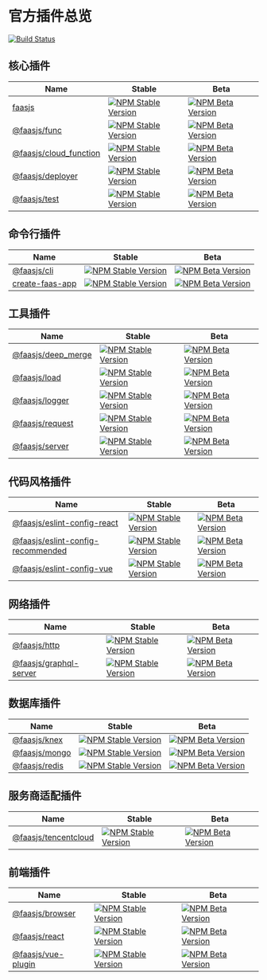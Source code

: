 # 官方插件总览

[![Build Status](https://github.com/faasjs/faasjs/actions/workflows/unit.yml/badge.svg)](https://github.com/faasjs/faasjs/actions/workflows/unit.yml)

## 核心插件

|Name|Stable|Beta|
|---|---|---|
|[faasjs](https://github.com/faasjs/faasjs/tree/main/packages/faasjs)|[![NPM Stable Version](https://img.shields.io/npm/v/faasjs/stable.svg)](https://www.npmjs.com/package/faasjs)|[![NPM Beta Version](https://img.shields.io/npm/v/faasjs/beta.svg)](https://www.npmjs.com/package/faasjs)|
|[@faasjs/func](https://github.com/faasjs/faasjs/tree/main/packages/func)|[![NPM Stable Version](https://img.shields.io/npm/v/@faasjs/func/stable.svg)](https://www.npmjs.com/package/@faasjs/func)|[![NPM Beta Version](https://img.shields.io/npm/v/@faasjs/func/beta.svg)](https://www.npmjs.com/package/@faasjs/func)|
|[@faasjs/cloud_function](https://github.com/faasjs/faasjs/tree/main/packages/cloud_function)|[![NPM Stable Version](https://img.shields.io/npm/v/@faasjs/cloud_function/stable.svg)](https://www.npmjs.com/package/@faasjs/cloud_function)|[![NPM Beta Version](https://img.shields.io/npm/v/@faasjs/cloud_function/beta.svg)](https://www.npmjs.com/package/@faasjs/cloud_function)|
|[@faasjs/deployer](https://github.com/faasjs/faasjs/tree/main/packages/deployer)|[![NPM Stable Version](https://img.shields.io/npm/v/@faasjs/deployer/stable.svg)](https://www.npmjs.com/package/@faasjs/deployer)|[![NPM Beta Version](https://img.shields.io/npm/v/@faasjs/deployer/beta.svg)](https://www.npmjs.com/package/@faasjs/deployer)|
|[@faasjs/test](https://github.com/faasjs/faasjs/tree/main/packages/test)|[![NPM Stable Version](https://img.shields.io/npm/v/@faasjs/test/stable.svg)](https://www.npmjs.com/package/@faasjs/test)|[![NPM Beta Version](https://img.shields.io/npm/v/@faasjs/test/beta.svg)](https://www.npmjs.com/package/@faasjs/test)|

## 命令行插件

|Name|Stable|Beta|
|---|---|---|
|[@faasjs/cli](https://github.com/faasjs/faasjs/tree/main/packages/cli)|[![NPM Stable Version](https://img.shields.io/npm/v/@faasjs/cli/stable.svg)](https://www.npmjs.com/package/@faasjs/cli)|[![NPM Beta Version](https://img.shields.io/npm/v/@faasjs/cli/beta.svg)](https://www.npmjs.com/package/@faasjs/cli)|
|[create-faas-app](https://github.com/faasjs/faasjs/tree/main/packages/cli)|[![NPM Stable Version](https://img.shields.io/npm/v/create-faas-app/stable.svg)](https://www.npmjs.com/package/create-faas-app)|[![NPM Beta Version](https://img.shields.io/npm/v/create-faas-app/beta.svg)](https://www.npmjs.com/package/create-faas-app)|

## 工具插件

|Name|Stable|Beta|
|---|---|---|
|[@faasjs/deep_merge](https://github.com/faasjs/faasjs/tree/main/packages/deep_merge)|[![NPM Stable Version](https://img.shields.io/npm/v/@faasjs/deep_merge/stable.svg)](https://www.npmjs.com/package/@faasjs/deep_merge)|[![NPM Beta Version](https://img.shields.io/npm/v/@faasjs/deep_merge/beta.svg)](https://www.npmjs.com/package/@faasjs/deep_merge)|
|[@faasjs/load](https://github.com/faasjs/faasjs/tree/main/packages/load)|[![NPM Stable Version](https://img.shields.io/npm/v/@faasjs/load/stable.svg)](https://www.npmjs.com/package/@faasjs/load)|[![NPM Beta Version](https://img.shields.io/npm/v/@faasjs/load/beta.svg)](https://www.npmjs.com/package/@faasjs/load)|
|[@faasjs/logger](https://github.com/faasjs/faasjs/tree/main/packages/logger)|[![NPM Stable Version](https://img.shields.io/npm/v/@faasjs/logger/stable.svg)](https://www.npmjs.com/package/@faasjs/logger)|[![NPM Beta Version](https://img.shields.io/npm/v/@faasjs/logger/beta.svg)](https://www.npmjs.com/package/@faasjs/logger)|
|[@faasjs/request](https://github.com/faasjs/faasjs/tree/main/packages/request)|[![NPM Stable Version](https://img.shields.io/npm/v/@faasjs/request/stable.svg)](https://www.npmjs.com/package/@faasjs/request)|[![NPM Beta Version](https://img.shields.io/npm/v/@faasjs/request/beta.svg)](https://www.npmjs.com/package/@faasjs/request)|
|[@faasjs/server](https://github.com/faasjs/faasjs/tree/main/packages/server)|[![NPM Stable Version](https://img.shields.io/npm/v/@faasjs/server/stable.svg)](https://www.npmjs.com/package/@faasjs/server)|[![NPM Beta Version](https://img.shields.io/npm/v/@faasjs/server/beta.svg)](https://www.npmjs.com/package/@faasjs/server)|

## 代码风格插件

|Name|Stable|Beta|
|---|---|---|
|[@faasjs/eslint-config-react](https://github.com/faasjs/faasjs/tree/main/packages/eslint-config-react)|[![NPM Stable Version](https://img.shields.io/npm/v/@faasjs/eslint-config-react/stable.svg)](https://www.npmjs.com/package/@faasjs/eslint-config-react)|[![NPM Beta Version](https://img.shields.io/npm/v/@faasjs/eslint-config-react/beta.svg)](https://www.npmjs.com/package/@faasjs/eslint-config-react)|
|[@faasjs/eslint-config-recommended](https://github.com/faasjs/faasjs/tree/main/packages/eslint-config-recommended)|[![NPM Stable Version](https://img.shields.io/npm/v/@faasjs/eslint-config-recommended/stable.svg)](https://www.npmjs.com/package/@faasjs/eslint-config-recommended)|[![NPM Beta Version](https://img.shields.io/npm/v/@faasjs/eslint-config-recommended/beta.svg)](https://www.npmjs.com/package/@faasjs/eslint-config-recommended)|
|[@faasjs/eslint-config-vue](https://github.com/faasjs/faasjs/tree/main/packages/eslint-config-vue)|[![NPM Stable Version](https://img.shields.io/npm/v/@faasjs/eslint-config-vue/stable.svg)](https://www.npmjs.com/package/@faasjs/eslint-config-vue)|[![NPM Beta Version](https://img.shields.io/npm/v/@faasjs/eslint-config-vue/beta.svg)](https://www.npmjs.com/package/@faasjs/eslint-config-vue)|

## 网络插件

|Name|Stable|Beta|
|---|---|---|
|[@faasjs/http](https://github.com/faasjs/faasjs/tree/main/packages/http)|[![NPM Stable Version](https://img.shields.io/npm/v/@faasjs/http/stable.svg)](https://www.npmjs.com/package/@faasjs/http)|[![NPM Beta Version](https://img.shields.io/npm/v/@faasjs/http/beta.svg)](https://www.npmjs.com/package/@faasjs/http)|
|[@faasjs/graphql-server](https://github.com/faasjs/faasjs/tree/main/packages/graphql-server)|[![NPM Stable Version](https://img.shields.io/npm/v/@faasjs/graphql-server/stable.svg)](https://www.npmjs.com/package/@faasjs/graphql-server)|[![NPM Beta Version](https://img.shields.io/npm/v/@faasjs/graphql-server/beta.svg)](https://www.npmjs.com/package/@faasjs/graphql-server)|

## 数据库插件

|Name|Stable|Beta|
|---|---|---|
|[@faasjs/knex](https://github.com/faasjs/faasjs/tree/main/packages/knex)|[![NPM Stable Version](https://img.shields.io/npm/v/@faasjs/knex/stable.svg)](https://www.npmjs.com/package/@faasjs/knex)|[![NPM Beta Version](https://img.shields.io/npm/v/@faasjs/knex/beta.svg)](https://www.npmjs.com/package/@faasjs/knex)|
|[@faasjs/mongo](https://github.com/faasjs/faasjs/tree/main/packages/mongo)|[![NPM Stable Version](https://img.shields.io/npm/v/@faasjs/mongo/stable.svg)](https://www.npmjs.com/package/@faasjs/mongo)|[![NPM Beta Version](https://img.shields.io/npm/v/@faasjs/mongo/beta.svg)](https://www.npmjs.com/package/@faasjs/mongo)|
|[@faasjs/redis](https://github.com/faasjs/faasjs/tree/main/packages/redis)|[![NPM Stable Version](https://img.shields.io/npm/v/@faasjs/redis/stable.svg)](https://www.npmjs.com/package/@faasjs/redis)|[![NPM Beta Version](https://img.shields.io/npm/v/@faasjs/redis/beta.svg)](https://www.npmjs.com/package/@faasjs/redis)|

## 服务商适配插件

|Name|Stable|Beta|
|---|---|---|
|[@faasjs/tencentcloud](https://github.com/faasjs/faasjs/tree/main/packages/tencentcloud)|[![NPM Stable Version](https://img.shields.io/npm/v/@faasjs/tencentcloud/stable.svg)](https://www.npmjs.com/package/@faasjs/tencentcloud)|[![NPM Beta Version](https://img.shields.io/npm/v/@faasjs/tencentcloud/beta.svg)](https://www.npmjs.com/package/@faasjs/tencentcloud)|

## 前端插件

|Name|Stable|Beta|
|---|---|---|
|[@faasjs/browser](https://github.com/faasjs/faasjs/tree/main/packages/browser)|[![NPM Stable Version](https://img.shields.io/npm/v/@faasjs/browser/stable.svg)](https://www.npmjs.com/package/@faasjs/browser)|[![NPM Beta Version](https://img.shields.io/npm/v/@faasjs/browser/beta.svg)](https://www.npmjs.com/package/@faasjs/browser)|
|[@faasjs/react](https://github.com/faasjs/faasjs/tree/main/packages/react)|[![NPM Stable Version](https://img.shields.io/npm/v/@faasjs/react/stable.svg)](https://www.npmjs.com/package/@faasjs/react)|[![NPM Beta Version](https://img.shields.io/npm/v/@faasjs/react/beta.svg)](https://www.npmjs.com/package/@faasjs/react)|
|[@faasjs/vue-plugin](https://github.com/faasjs/faasjs/tree/main/packages/vue-plugin)|[![NPM Stable Version](https://img.shields.io/npm/v/@faasjs/vue-plugin/stable.svg)](https://www.npmjs.com/package/@faasjs/vue-plugin)|[![NPM Beta Version](https://img.shields.io/npm/v/@faasjs/vue-plugin/beta.svg)](https://www.npmjs.com/package/@faasjs/vue-plugin)|
